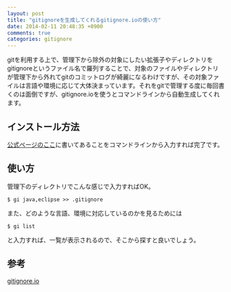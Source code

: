 ```yaml
---
layout: post
title: "gitignoreを生成してくれるgitignore.ioの使い方"
date: 2014-02-11 20:48:35 +0900
comments: true
categories: gitignore
---
```

gitを利用する上で、管理下から除外の対象にしたい拡張子やディレクトリをgitignoreというファイル名で羅列することで、対象のファイルやディレクトリが管理下から外れてgitのコミットログが綺麗になるわけですが、その対象ファイルは言語や環境に応じて大体決まっています。それをgitで管理する度に毎回書くのは面倒ですが、gitignore.ioを使うとコマンドラインから自動生成してくれます。

<!--more-->

## インストール方法

[公式ページのここ](http://www.gitignore.io/cli)に書いてあることをコマンドラインから入力すれば完了です。

## 使い方

管理下のディレクトリでこんな感じで入力すればOK。

```
$ gi java,eclipse >> .gitignore
```

また、どのような言語、環境に対応しているのかを見るためには

```
$ gi list
```

と入力すれば、一覧が表示されるので、そこから探すと良いでしょう。

## 参考

[gitignore.io](http://www.gitignore.io/)

